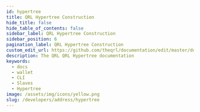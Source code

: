 ```yaml
---
id: hypertree
title: QRL Hypertree Construction
hide_title: false
hide_table_of_contents: false
sidebar_label: QRL Hypertree Construction
sidebar_position: 6
pagination_label: QRL Hypertree Construction
custom_edit_url: https://github.com/theqrl/documentation/edit/master/docs/basics/what-is-qrl.md
description: The QRL QRL Hypertree documentation
keywords:
  - docs
  - wallet
  - CLI
  - Slaves
  - Hypertree
image: /assets/img/icons/yellow.png
slug: /developers/address/hypertree
---
```

